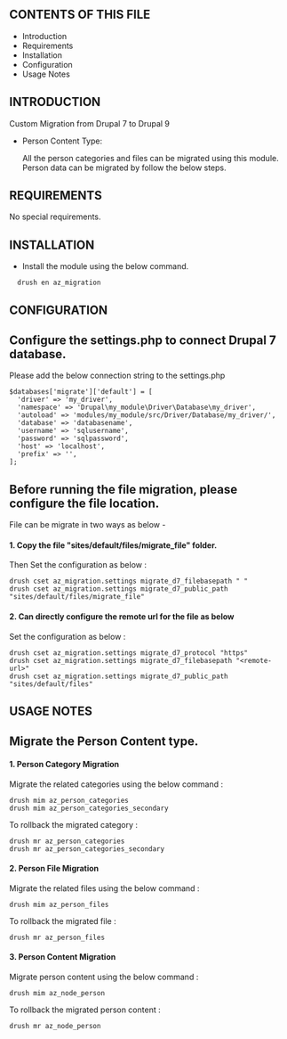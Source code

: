 CONTENTS OF THIS FILE
---------------------

 * Introduction
 * Requirements
 * Installation
 * Configuration
 * Usage Notes


INTRODUCTION
------------

Custom Migration from Drupal 7 to Drupal 9

  * Person Content Type:
    
    All the person categories and files can be migrated using this module.
    Person data can be migrated by follow the below steps.

REQUIREMENTS
------------

No special requirements.


INSTALLATION
------------

  * Install the module using the below command.

  ```
    drush en az_migration
  ```
   

CONFIGURATION
-------------

  ## Configure the settings.php to connect Drupal 7 database.

  Please add the below connection string to the settings.php
    
  ```
  $databases['migrate']['default'] = [
    'driver' => 'my_driver',
    'namespace' => 'Drupal\my_module\Driver\Database\my_driver',
    'autoload' => 'modules/my_module/src/Driver/Database/my_driver/',
    'database' => 'databasename',
    'username' => 'sqlusername',
    'password' => 'sqlpassword',
    'host' => 'localhost',
    'prefix' => '',
  ];
  ```

  ## Before running the file migration, please configure the file location.

  File can be migrate in two ways as below -

  #### 1. Copy the file  "sites/default/files/migrate_file" folder.
        
  Then Set the configuration as below :

  ```
  drush cset az_migration.settings migrate_d7_filebasepath " "
  drush cset az_migration.settings migrate_d7_public_path "sites/default/files/migrate_file"
  ```

  #### 2. Can directly configure the remote url for the file as below

  Set the configuration as below :

  ```
  drush cset az_migration.settings migrate_d7_protocol "https"
  drush cset az_migration.settings migrate_d7_filebasepath "<remote-url>"
  drush cset az_migration.settings migrate_d7_public_path "sites/default/files"
  ```

USAGE NOTES
-----------

## Migrate the Person Content type.

#### 1. Person Category Migration

Migrate the related categories using the below command :
```
drush mim az_person_categories
drush mim az_person_categories_secondary
```

To rollback the migrated category :
```
drush mr az_person_categories
drush mr az_person_categories_secondary
```
#### 2. Person File Migration

Migrate the related files using the below command :
```
drush mim az_person_files
```

To rollback the migrated file :
```
drush mr az_person_files
```

#### 3. Person Content Migration

Migrate person content using the below command :
```
drush mim az_node_person
```

To rollback the migrated person content : 
```
drush mr az_node_person
```